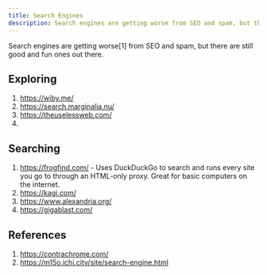 ```yaml
---
title: Search Engines
description: Search engines are getting worse from SEO and spam, but there are still good and fun ones out there.
---
```


Search engines are getting worse[1] from SEO and spam, but there are still good and fun ones out there.

## Exploring

1. https://wiby.me/
1. https://search.marginalia.nu/
1. https://theuselessweb.com/
1.

## Searching

1. https://frogfind.com/ - Uses DuckDuckGo to search and runs every site you go to through an HTML-only proxy. Great for basic computers on the internet.
1. https://kagi.com/
1. https://www.alexandria.org/
1. https://gigablast.com/

## References

1. https://contrachrome.com/
2. https://m15o.ichi.city/site/search-engine.html


